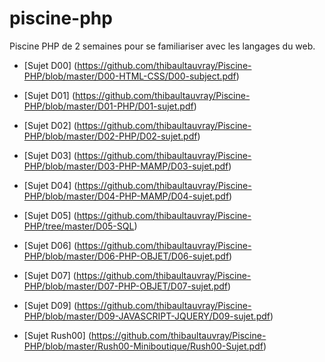# piscine-php

Piscine PHP de 2 semaines pour se familiariser avec les langages du web.

* [Sujet D00] (https://github.com/thibaultauvray/Piscine-PHP/blob/master/D00-HTML-CSS/D00-subject.pdf)

* [Sujet D01] (https://github.com/thibaultauvray/Piscine-PHP/blob/master/D01-PHP/D01-sujet.pdf)

* [Sujet D02] (https://github.com/thibaultauvray/Piscine-PHP/blob/master/D02-PHP/D02-sujet.pdf)

* [Sujet D03] (https://github.com/thibaultauvray/Piscine-PHP/blob/master/D03-PHP-MAMP/D03-sujet.pdf)

* [Sujet D04] (https://github.com/thibaultauvray/Piscine-PHP/blob/master/D04-PHP-MAMP/D04-sujet.pdf)

* [Sujet D05] (https://github.com/thibaultauvray/Piscine-PHP/tree/master/D05-SQL)

* [Sujet D06] (https://github.com/thibaultauvray/Piscine-PHP/blob/master/D06-PHP-OBJET/D06-sujet.pdf)

* [Sujet D07] (https://github.com/thibaultauvray/Piscine-PHP/blob/master/D07-PHP-OBJET/D07-sujet.pdf)

* [Sujet D09] (https://github.com/thibaultauvray/Piscine-PHP/blob/master/D09-JAVASCRIPT-JQUERY/D09-sujet.pdf)

* [Sujet Rush00] (https://github.com/thibaultauvray/Piscine-PHP/blob/master/Rush00-Miniboutique/Rush00-Sujet.pdf)
